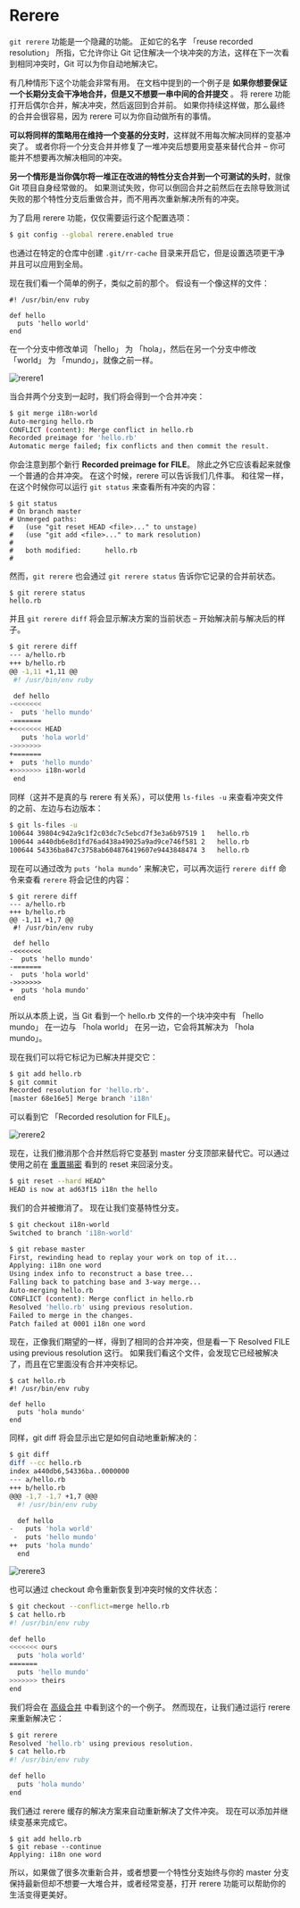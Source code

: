 # Rerere

`git rerere`  功能是一个隐藏的功能。 正如它的名字 「reuse recorded resolution」 所指，它允许你让 Git 记住解决一个块冲突的方法，这样在下一次看到相同冲突时，Git 可以为你自动地解决它。

有几种情形下这个功能会非常有用。 在文档中提到的一个例子是 **如果你想要保证一个长期分支会干净地合并，但是又不想要一串中间的合并提交** 。 将 rerere 功能打开后偶尔合并，解决冲突，然后返回到合并前。 如果你持续这样做，那么最终的合并会很容易，因为 rerere 可以为你自动做所有的事情。

**可以将同样的策略用在维持一个变基的分支时**，这样就不用每次解决同样的变基冲突了。 或者你将一个分支合并并修复了一堆冲突后想要用变基来替代合并 – 你可能并不想要再次解决相同的冲突。

**另一个情形是当你偶尔将一堆正在改进的特性分支合并到一个可测试的头时**，就像 Git 项目自身经常做的。 如果测试失败，你可以倒回合并之前然后在去除导致测试失败的那个特性分支后重做合并，而不用再次重新解决所有的冲突。

为了启用 rerere 功能，仅仅需要运行这个配置选项：

```bash
$ git config --global rerere.enabled true
```

也通过在特定的仓库中创建  `.git/rr-cache`  目录来开启它，但是设置选项更干净并且可以应用到全局。

现在我们看一个简单的例子，类似之前的那个。 假设有一个像这样的文件：

```
#! /usr/bin/env ruby

def hello
  puts 'hello world'
end
```

在一个分支中修改单词 「hello」 为 「hola」，然后在另一个分支中修改 「world」 为 「mundo」，就像之前一样。

![rerere1](./assets/4d8cfe349b7b99a89e16496d7a85ea41.png)

当合并两个分支到一起时，我们将会得到一个合并冲突：

```bash
$ git merge i18n-world
Auto-merging hello.rb
CONFLICT (content): Merge conflict in hello.rb
Recorded preimage for 'hello.rb'
Automatic merge failed; fix conflicts and then commit the result.
```

你会注意到那个新行 **Recorded preimage for FILE**。 除此之外它应该看起来就像一个普通的合并冲突。 在这个时候，rerere 可以告诉我们几件事。 和往常一样，在这个时候你可以运行  `git status`  来查看所有冲突的内容：

```
$ git status
# On branch master
# Unmerged paths:
#   (use "git reset HEAD <file>..." to unstage)
#   (use "git add <file>..." to mark resolution)
#
#	both modified:      hello.rb
#
```

然而，`git rerere`  也会通过  `git rerere status`  告诉你它记录的合并前状态。

```
$ git rerere status
hello.rb
```

并且  `git rerere diff` 将会显示解决方案的当前状态 – 开始解决前与解决后的样子。

```bash
$ git rerere diff
--- a/hello.rb
+++ b/hello.rb
@@ -1,11 +1,11 @@
 #! /usr/bin/env ruby

 def hello
-<<<<<<<
-  puts 'hello mundo'
-=======
+<<<<<<< HEAD
   puts 'hola world'
->>>>>>>
+=======
+  puts 'hello mundo'
+>>>>>>> i18n-world
 end
```

同样（这并不是真的与 rerere 有关系），可以使用  `ls-files -u`  来查看冲突文件的之前、左边与右边版本：

```bash
$ git ls-files -u
100644 39804c942a9c1f2c03dc7c5ebcd7f3e3a6b97519 1	hello.rb
100644 a440db6e8d1fd76ad438a49025a9ad9ce746f581 2	hello.rb
100644 54336ba847c3758ab604876419607e9443848474 3	hello.rb
```

现在可以通过改为  `puts ‘hola mundo’`  来解决它，可以再次运行 `rerere diff`  命令来查看  `rerere`  将会记住的内容：

```
$ git rerere diff
--- a/hello.rb
+++ b/hello.rb
@@ -1,11 +1,7 @@
 #! /usr/bin/env ruby

 def hello
-<<<<<<<
-  puts 'hello mundo'
-=======
-  puts 'hola world'
->>>>>>>
+  puts 'hola mundo'
 end
```

所以从本质上说，当 Git 看到一个 hello.rb 文件的一个块冲突中有 「hello mundo」 在一边与  「hola world」 在另一边，它会将其解决为 「hola mundo」。

现在我们可以将它标记为已解决并提交它：

```bash
$ git add hello.rb
$ git commit
Recorded resolution for 'hello.rb'.
[master 68e16e5] Merge branch 'i18n'
```

可以看到它  「Recorded resolution for FILE」。

![rerere2](./assets/713a2a4648c31e15e7796c2c7f3adec9.png)

现在，让我们撤消那个合并然后将它变基到 master 分支顶部来替代它。可以通过使用之前在 [重置揭密](./07.md) 看到的 reset 来回滚分支。

```bash
$ git reset --hard HEAD^
HEAD is now at ad63f15 i18n the hello
```

我们的合并被撤消了。 现在让我们变基特性分支。

```bash
$ git checkout i18n-world
Switched to branch 'i18n-world'

$ git rebase master
First, rewinding head to replay your work on top of it...
Applying: i18n one word
Using index info to reconstruct a base tree...
Falling back to patching base and 3-way merge...
Auto-merging hello.rb
CONFLICT (content): Merge conflict in hello.rb
Resolved 'hello.rb' using previous resolution.
Failed to merge in the changes.
Patch failed at 0001 i18n one word
```

现在，正像我们期望的一样，得到了相同的合并冲突，但是看一下 Resolved FILE using previous resolution 这行。 如果我们看这个文件，会发现它已经被解决了，而且在它里面没有合并冲突标记。

```
$ cat hello.rb
#! /usr/bin/env ruby

def hello
  puts 'hola mundo'
end
```

同样，git diff 将会显示出它是如何自动地重新解决的：

```bash
$ git diff
diff --cc hello.rb
index a440db6,54336ba..0000000
--- a/hello.rb
+++ b/hello.rb
@@@ -1,7 -1,7 +1,7 @@@
  #! /usr/bin/env ruby

  def hello
-   puts 'hola world'
 -  puts 'hello mundo'
++  puts 'hola mundo'
  end
```

![rerere3](./assets/22bf0b19843fb43463e4bf989d893e90.png)

也可以通过 checkout 命令重新恢复到冲突时候的文件状态：

```bash
$ git checkout --conflict=merge hello.rb
$ cat hello.rb
#! /usr/bin/env ruby

def hello
<<<<<<< ours
  puts 'hola world'
=======
  puts 'hello mundo'
>>>>>>> theirs
end
```

我们将会在 [高级合并](./08.md) 中看到这个的一个例子。 然而现在，让我们通过运行 rerere 来重新解决它：

```bash
$ git rerere
Resolved 'hello.rb' using previous resolution.
$ cat hello.rb
#! /usr/bin/env ruby

def hello
  puts 'hola mundo'
end
```

我们通过 rerere 缓存的解决方案来自动重新解决了文件冲突。 现在可以添加并继续变基来完成它。

```
$ git add hello.rb
$ git rebase --continue
Applying: i18n one word
```

所以，如果做了很多次重新合并，或者想要一个特性分支始终与你的 master 分支保持最新但却不想要一大堆合并，或者经常变基，打开 rerere 功能可以帮助你的生活变得更美好。